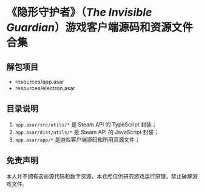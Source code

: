 # 《隐形守护者》（*The Invisible Guardian*）游戏客户端源码和资源文件合集

## 解包项目

- resources/app.asar
- resources/electron.asar

## 目录说明

1. `app.asar/src/utils/*` 是 Steam API 的 TypeScript 封装；
2. `app.asar/dist/utils/*` 是 Steam API 的 JavaScript 封装；
3. `app.asar/app/*` 是游戏客户端源码和所用资源文件；

## 免责声明

本人并不拥有这些源代码和数字资源，本仓库仅供研究游戏运行原理，禁止破解游戏文件。
